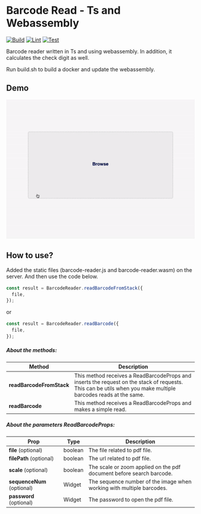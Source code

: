 # Barcode Read - Ts and Webassembly

[![Build](https://github.com/emirdeliz/barcode-reader-zbar-webassembly/actions/workflows/build.yml/badge.svg)](https://github.com/emirdeliz/barcode-reader-zbar-webassembly/actions/workflows/build.yml)
[![Lint](https://github.com/emirdeliz/barcode-reader-zbar-webassembly/actions/workflows/lint.yml/badge.svg)](https://github.com/emirdeliz/barcode-reader-zbar-webassembly/actions/workflows/lint.yml)
[![Test](https://github.com/emirdeliz/barcode-reader-zbar-webassembly/actions/workflows/test.yml/badge.svg)](https://github.com/emirdeliz/barcode-reader-zbar-webassembly/actions/workflows/test.yml)

Barcode reader written in Ts and using webassembly. In addition, it calculates the check digit as well.

Run build.sh to build a docker and update the webassembly.

## Demo

<img src="https://raw.githubusercontent.com/emirdeliz/barcode-reader-zbar-webassembly/master/docs/demo.gif" width="700" height="auto" alt="Upload Largest Files - example"/>

## How to use?

Added the static files (barcode-reader.js and barcode-reader.wasm) on the server. And then use the code below.

```javascript
const result = BarcodeReader.readBarcodeFromStack({
  file,
});
```

or

```javascript
const result = BarcodeReader.readBarcode({
  file,
});
```

##### About the methods:

| **Method**               | **Description**                                                                                                                                                |
| ------------------------ | -------------------------------------------------------------------------------------------------------------------------------------------------------------- |
| **readBarcodeFromStack** | This method receives a ReadBarcodeProps and inserts the request on the stack of requests. This can be utils when you make multiple barcodes reads at the same. |
| **readBarcode**          | This method receives a ReadBarcodeProps and makes a simple read.                                                                                               |

##### About the parameters **ReadBarcodeProps**:

| **Prop**                   | **Type** | **Description**                                                       |
| -------------------------- | -------- | --------------------------------------------------------------------- |
| **file** (optional)        | boolean  | The file related to pdf file.                                         |
| **filePath** (optional)    | boolean  | The url related to pdf file.                                          |
| **scale** (optional)       | boolean  | The scale or zoom applied on the pdf document before search barcode.  |
| **sequenceNum** (optional) | Widget   | The sequence number of the image when working with multiple barcodes. |
| **password** (optional)    | Widget   | The password to open the pdf file.                                    |
